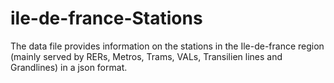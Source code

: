 # ile-de-france-Stations
The data file provides information on the stations in the Ile-de-france region (mainly served by RERs, Metros, Trams, VALs, Transilien lines and Grandlines) in a json format.
